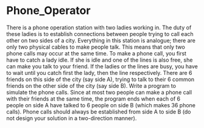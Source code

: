 # Phone_Operator

There is a phone operation station with two ladies working in. The duty of these ladies is to establish connections between people trying to call each other on two sides of a city. Everything in this station is analogue; there are only two physical cables to make people talk. This means that only two phone calls may occur at the same time. 
To make a phone call, you first have to catch a lady idle. If she is idle and one of the lines is also free, she can make you talk to your friend. If the ladies or the lines are busy, you have to wait until you catch first the lady, then the line respectively. There are 6 friends on this side of the city (say side A), trying to talk to their 6 common friends on the other side of the city (say side B). 
Write a program to simulate the phone calls. Since at most two people can make a phone call with their friends at the same time, the program ends when each of 6 people on side A have talked to 6 people on side B (which makes 36 phone calls). Phone calls should always be established from side A to side B (do not design your solution in a two-direction manner).

